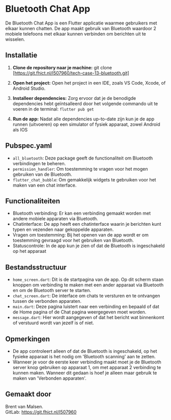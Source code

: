 # Bluetooth Chat App

De Bluetooth Chat App is een Flutter applicatie waarmee gebruikers met elkaar kunnen chatten. De app maakt gebruik van Bluetooth waardoor 2 mobiele telefoons met elkaar kunnen verbinden om berichten uit te wisselen.

## Installatie

1. **Clone de repository naar je machine:**
   git clone [https://git.fhict.nl/I507960/tech-case-13-bluetooth.git]

2. **Open het project:**
   Open het project in een IDE, zoals VS Code, Xcode, of Android Studio.

3. **Installeer dependencies:**
   Zorg ervoor dat je de benodigde dependencies hebt geïntsalleerd door het volgende commando uit te voeren in de terminal: `flutter pub get`
   
4. **Run de app:**
   Nadat alle dependencies up-to-date zijn kun je de app runnen (uitvoeren) op een simulator of fysiek apparaat, zowel Android als IOS 

## Pubspec.yaml

- `all_bluetooth`: Deze package geeft de functionaliteit om Bluetooth verbindingen te beheren.  
- `permission_handler`: Om toestemming te vragen voor het mogen gebruiken van de Bluetooth.  
- `flutter_chat_bubble`: Om gemakkelijk widgets te gebruiken voor het maken van een chat interface.

## Functionaliteiten

- Bluetooth verbinding: Er kan een verbinding gemaakt worden met andere mobiele apparaten via Bluetooth.  
- Chatinterface: De app heeft een chatinterface waarin je berichten kunt typen en vezenden naar gekoppelde apparaten.
- Vragen om toestemming: Bij het openen van de app wordt er om toestemming gevraagd voor het gebruiken van Bluetooth.
- Statuscontrole: In de app kun je zien of dat de Bluetooth is ingeschakeld op het apparaat

## Bestandsstructuur

- `home_screen.dart`: Dit is de startpagina van de app. Op dit scherm staan knoppen om verbinding te maken met een ander apparaat via Bluetooth en om de Bluetooth server te starten.  
- `chat_screen.dart`: De interface om chats te versturen en te ontvangen tussen de verbonden apparaten.  
- `main.dart`: Deze pagina luistert naar een verbinding en bepaald of dat de Home pagina of de Chat pagina weergegeven moet worden.
- `message.dart`: Hier wordt aangegeven of dat het bericht wat binnenkomt of verstuurd wordt van jezelf is of niet.

## Opmerkingen

- De app controleert alleen of dat de Bluetooth is ingeschakeld, op het fysieke apparaat is het nodig om 'Bluetooth scanning' aan te zetten.
- Wanneer je voor de eerste keer verbinding maakt moet je de Bluetooth server knop gebruiken op apparaat 1, om met apparaat 2 verbinding te kunnen maken. Wanneer dit gedaan is hoef je alleen maar gebruik te maken van 'Verbonden apparaten'.

## Gemaakt door

Brent van Malsen.  
GitLab: https://git.fhict.nl/I507960 


